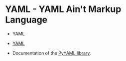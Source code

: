 # YAML - YAML Ain't Markup Language


* YAML

* [YAML](https://yaml.org/)
* Documentation of the [PyYAML library](https://pyyaml.org/).


